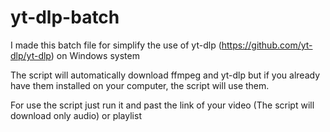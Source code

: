 # yt-dlp-batch
I made this batch file for simplify the use of yt-dlp (https://github.com/yt-dlp/yt-dlp) on Windows system

The script will automatically download ffmpeg and yt-dlp but if you already have them installed on your computer, the script will use them.

For use the script just run it and past the link of your video (The script will download only audio) or playlist

